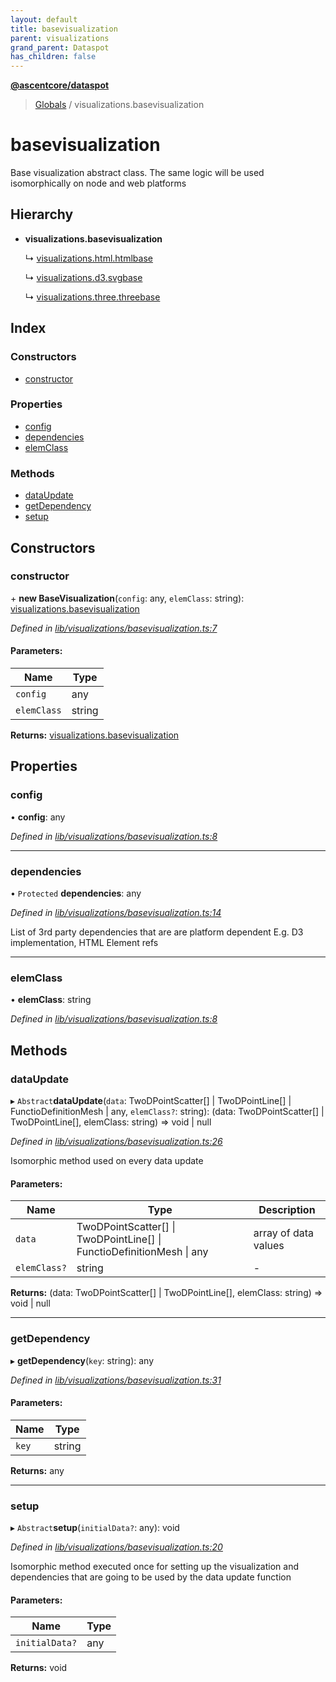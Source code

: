 ```yaml
---
layout: default
title: basevisualization
parent: visualizations
grand_parent: Dataspot
has_children: false
---
```


**[@ascentcore/dataspot](../README.md)**

> [Globals](../globals.md) / visualizations.basevisualization

# basevisualization

Base visualization abstract class.
The same logic will be used isomorphically on node and web platforms

## Hierarchy

* **visualizations.basevisualization**

  ↳ [visualizations.html.htmlbase](visualizations_html_htmlbase.md)

  ↳ [visualizations.d3.svgbase](visualizations_d3_svgbase.md)

  ↳ [visualizations.three.threebase](visualizations_three_threebase.md)

## Index

### Constructors

* [constructor](visualizations_basevisualization.md#constructor)

### Properties

* [config](visualizations_basevisualization.md#config)
* [dependencies](visualizations_basevisualization.md#dependencies)
* [elemClass](visualizations_basevisualization.md#elemclass)

### Methods

* [dataUpdate](visualizations_basevisualization.md#dataupdate)
* [getDependency](visualizations_basevisualization.md#getdependency)
* [setup](visualizations_basevisualization.md#setup)

## Constructors

### constructor

\+ **new BaseVisualization**(`config`: any, `elemClass`: string): [visualizations.basevisualization](visualizations_basevisualization.md)

*Defined in [lib/visualizations/basevisualization.ts:7](https://github.com/ascentcore/dataspot/blob/46219f5/lib/visualizations/basevisualization.ts#L7)*

#### Parameters:

Name | Type |
------ | ------ |
`config` | any |
`elemClass` | string |

**Returns:** [visualizations.basevisualization](visualizations_basevisualization.md)

## Properties

### config

•  **config**: any

*Defined in [lib/visualizations/basevisualization.ts:8](https://github.com/ascentcore/dataspot/blob/46219f5/lib/visualizations/basevisualization.ts#L8)*

___

### dependencies

• `Protected` **dependencies**: any

*Defined in [lib/visualizations/basevisualization.ts:14](https://github.com/ascentcore/dataspot/blob/46219f5/lib/visualizations/basevisualization.ts#L14)*

List of 3rd party dependencies that are are platform dependent
E.g. D3 implementation, HTML Element refs

___

### elemClass

•  **elemClass**: string

*Defined in [lib/visualizations/basevisualization.ts:8](https://github.com/ascentcore/dataspot/blob/46219f5/lib/visualizations/basevisualization.ts#L8)*

## Methods

### dataUpdate

▸ `Abstract`**dataUpdate**(`data`: TwoDPointScatter[] \| TwoDPointLine[] \| FunctioDefinitionMesh \| any, `elemClass?`: string): (data: TwoDPointScatter[] \| TwoDPointLine[], elemClass: string) => void \| null

*Defined in [lib/visualizations/basevisualization.ts:26](https://github.com/ascentcore/dataspot/blob/46219f5/lib/visualizations/basevisualization.ts#L26)*

Isomorphic method used on every data update

#### Parameters:

Name | Type | Description |
------ | ------ | ------ |
`data` | TwoDPointScatter[] \| TwoDPointLine[] \| FunctioDefinitionMesh \| any | array of data values  |
`elemClass?` | string | - |

**Returns:** (data: TwoDPointScatter[] \| TwoDPointLine[], elemClass: string) => void \| null

___

### getDependency

▸ **getDependency**(`key`: string): any

*Defined in [lib/visualizations/basevisualization.ts:31](https://github.com/ascentcore/dataspot/blob/46219f5/lib/visualizations/basevisualization.ts#L31)*

#### Parameters:

Name | Type |
------ | ------ |
`key` | string |

**Returns:** any

___

### setup

▸ `Abstract`**setup**(`initialData?`: any): void

*Defined in [lib/visualizations/basevisualization.ts:20](https://github.com/ascentcore/dataspot/blob/46219f5/lib/visualizations/basevisualization.ts#L20)*

Isomorphic method executed once for setting up the visualization and dependencies
that are going to be used by the data update function

#### Parameters:

Name | Type |
------ | ------ |
`initialData?` | any |

**Returns:** void
